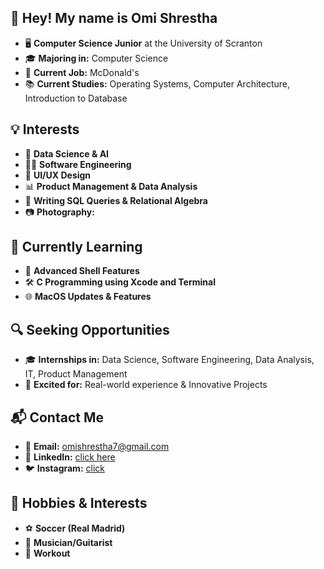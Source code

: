 ## 👋 Hey! My name is Omi Shrestha

- 🖥️ **Computer Science Junior** at the University of Scranton
- 🎓 **Majoring in:** Computer Science
- 💼 **Current Job:** McDonald's
- 📚 **Current Studies:** Operating Systems, Computer Architecture, Introduction to Database

## 💡 Interests

- 🧠 **Data Science & AI**
- 👨‍💻 **Software Engineering**
- 🎨 **UI/UX Design**
- 📊 **Product Management & Data Analysis**
- 📝 **Writing SQL Queries & Relational Algebra**
- 📷 **Photography:**

## 🌱 Currently Learning

- 📖 **Advanced Shell Features**
- 🛠️ **C Programming using Xcode and Terminal**
- 🌐 **MacOS Updates & Features**

## 🔍 Seeking Opportunities

- 🎓 **Internships in:** Data Science, Software Engineering, Data Analysis, IT, Product Management
- 🚀 **Excited for:** Real-world experience & Innovative Projects

## 📬 Contact Me

- 📧 **Email:** [omishrestha7@gmail.com](mailto:omishrestha7@gmail.com)
- 💼 **LinkedIn:** [click here](https://www.linkedin.com/in/omishrestha)
- 🐦 **Instagram:** [click](https://instagram.com/omishrestha)

## 🚀 Hobbies & Interests

- ⚽️  **Soccer (Real Madrid)**
- 🎤 **Musician/Guitarist**
- 💪 **Workout**

